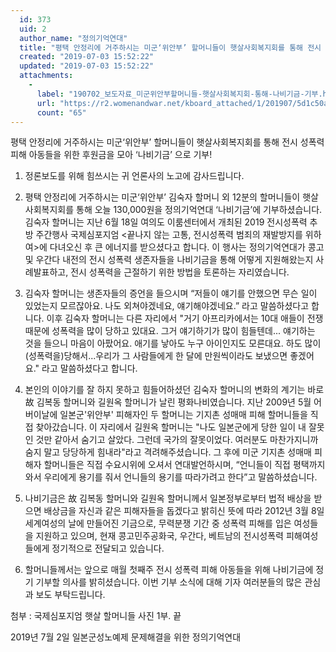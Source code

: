 ```yaml
---
  id: 373
  uid: 2
  author_name: "정의기억연대"
  title: "평택 안정리에 거주하시는 미군‘위안부’ 할머니들이 햇살사회복지회를 통해 전시 성폭력 피해 아동들을 위한 후원금을 모아 ‘나비기금’ 으로 기부!"
  created: "2019-07-03 15:52:22"
  updated: "2019-07-03 15:52:22"
  attachments: 
    - 
      label: "190702_보도자료_미군위안부할머니들-햇살사회복지회-통해-나비기금-기부.hwp"
      url: "https://r2.womenandwar.net/kboard_attached/1/201907/5d1c50a6d529c1305270.hwp"
      count: "65"
---
```

평택 안정리에 거주하시는 미군‘위안부’ 할머니들이 햇살사회복지회를 통해 
 전시 성폭력 피해 아동들을 위한 후원금을 모아 ‘나비기금’ 으로 기부!

1. 정론보도를 위해 힘쓰시는 귀 언론사의 노고에 감사드립니다.

2. 평택 안정리에 거주하시는 미군‘위안부’ 김숙자 할머니 외 12분의 할머니들이 햇살사회복지회를 통해 오늘 130,000원을 정의기억연대 ‘나비기금’에 기부하셨습니다. 김숙자 할머니는 지난 6월 18일 여의도 이룸센터에서 개최된 2019 전시성폭력 추방 주간행사 국제심포지엄 <끝나지 않는 고통, 전시성폭력 범죄의 재발방지를 위하여>에 다녀오신 후 큰 에너지를 받으셨다고 합니다. 이 행사는 정의기억연대가 콩고 및 우간다 내전의 전시 성폭력 생존자들을 나비기금을 통해 어떻게 지원해왔는지 사례발표하고, 전시 성폭력을 근절하기 위한 방법을 토론하는 자리였습니다. 

3. 김숙자 할머니는 생존자들의 증언을 들으시며 “저들이 얘기를 안했으면 무슨 일이 있었는지 모르잖아요. 나도 외쳐야겠네요, 얘기해야겠네요.” 라고 말씀하셨다고 합니다. 이후 김숙자 할머니는 다른 자리에서 "거기 아프리카에서는 10대 애들이 전쟁 때문에 성폭력을 많이 당하고 있대요. 그거 얘기하기가 많이 힘들텐데... 얘기하는 것을 들으니 마음이 아팠어요. 애기를 낳아도 누구 아이인지도 모른대요. 하도 많이 (성폭력을)당해서...우리가 그 사람들에게 한 달에 만원씩이라도 보냈으면 좋겠어요." 라고 말씀하셨다고 합니다. 

3. 본인의 이야기를 잘 하지 못하고 힘들어하셨던 김숙자 할머니의 변화의 계기는 바로 故 김복동 할머니와 길원옥 할머니가 날린 평화나비였습니다. 지난 2009년 5월 어버이날에 일본군'위안부' 피해자인 두 할머니는 기지촌 성매매 피해 할머니들을 직접 찾아갔습니다. 이 자리에서 길원옥 할머니는 "나도 일본군에게 당한 일이 내 잘못인 것만 같아서 숨기고 살았다. 그런데 국가의 잘못이었다. 여러분도 마찬가지니까 숨지 말고 당당하게 힘내라"라고 격려해주셨습니다. 그 후에 미군 기지촌 성매매 피해자 할머니들은 직접 수요시위에 오셔서 연대발언하시며, “언니들이 직접 평택까지 와서 우리에게 용기를 줘서 언니들의 용기를 따라가려고 한다”고 말씀하셨습니다. 

4. 나비기금은 故 김복동 할머니와 길원옥 할머니께서 일본정부로부터 법적 배상을 받으면 배상금을 자신과 같은 피해자들을 돕겠다고 밝히신 뜻에 따라 2012년 3월 8일 세계여성의 날에 만들어진 기금으로, 무력분쟁 기간 중 성폭력 피해를 입은 여성들을 지원하고 있으며, 현재 콩고민주공화국, 우간다, 베트남의 전시성폭력 피해여성들에게 정기적으로 전달되고 있습니다. 

5. 할머니들께서는 앞으로 매월 첫째주 전시 성폭력 피해 아동들을 위해 나비기금에 정기 기부할 의사를 밝히셨습니다. 이번 기부 소식에 대해 기자 여러분들의 많은 관심과 보도 부탁드립니다. 

첨부 : 국제심포지엄 햇살 할머니들 사진 1부. 끝 


2019년 7월 2일 
일본군성노예제 문제해결을 위한 정의기억연대